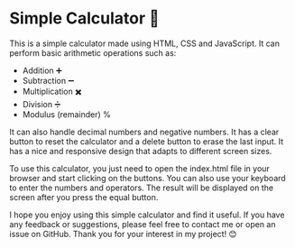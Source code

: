 # Simple Calculator 🧮

This is a simple calculator made using HTML, CSS and JavaScript. It can perform basic arithmetic operations such as:

- Addition ➕
- Subtraction ➖
- Multiplication ✖️
- Division ➗
- Modulus (remainder) %

It can also handle decimal numbers and negative numbers. It has a clear button to reset the calculator and a delete button to erase the last input. It has a nice and responsive design that adapts to different screen sizes.

To use this calculator, you just need to open the index.html file in your browser and start clicking on the buttons. You can also use your keyboard to enter the numbers and operators. The result will be displayed on the screen after you press the equal button.

I hope you enjoy using this simple calculator and find it useful. If you have any feedback or suggestions, please feel free to contact me or open an issue on GitHub. Thank you for your interest in my project! 😊
